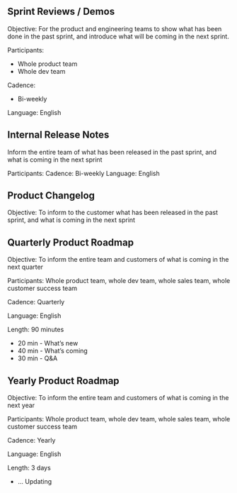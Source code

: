 
## Sprint Reviews / Demos

Objective: For the product and engineering teams to show what has been done in the past sprint, and introduce what will be coming in the next sprint.

Participants:
- Whole product team
- Whole dev team

Cadence:
- Bi-weekly

Language: English

## Internal Release Notes

Inform the entire team of what has been released in the past sprint, and what is coming in the next sprint

Participants:
Cadence: Bi-weekly
Language: English

## Product Changelog

Objective: To inform to the customer what has been released in the past sprint, and what is coming in the next sprint

## Quarterly Product Roadmap

Objective: To inform the entire team and customers of what is coming in the next quarter

Participants: Whole product team, whole dev team, whole sales team, whole customer success team

Cadence: Quarterly

Language: English

Length: 90 minutes
  - 20 min - What’s new
  - 40 min - What’s coming
  - 30 min - Q&A


## Yearly Product Roadmap

Objective: To inform the entire team and customers of what is coming in the next year

Participants: Whole product team, whole dev team, whole sales team, whole customer success team

Cadence: Yearly

Language: English

Length: 3 days
  - ... Updating
